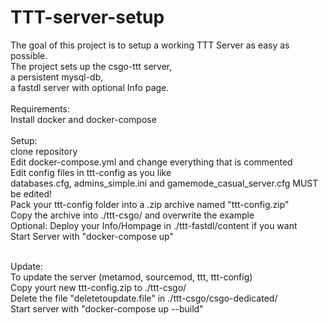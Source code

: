 # TTT-server-setup

The goal of this project is to setup a working TTT Server as easy as possible.<br>
The project sets up the csgo-ttt server,<br>
a persistent mysql-db,<br>
a fastdl server with optional Info page.<br>
<br>
Requirements:<br>
Install docker and docker-compose<br>
<br>
Setup:<br>
clone repository<br>
Edit docker-compose.yml and change everything that is commented<br>
Edit config files in ttt-config as you like<br>
databases.cfg, admins_simple.ini and gamemode_casual_server.cfg MUST be edited!<br>
Pack your ttt-config folder into a .zip archive named "ttt-config.zip"<br>
Copy the archive into ./ttt-csgo/ and overwrite the example<br>
Optional: Deploy your Info/Hompage in ./ttt-fastdl/content if you want<br>
Start Server with "docker-compose up"<br>

<br>
Update:<br>
To update the server (metamod, sourcemod, ttt, ttt-config)<br>
Copy yourt new ttt-config.zip to ./ttt-csgo/<br>
Delete the file "deletetoupdate.file" in ./ttt-csgo/csgo-dedicated/<br>
Start server with "docker-compose up --build"<br>
